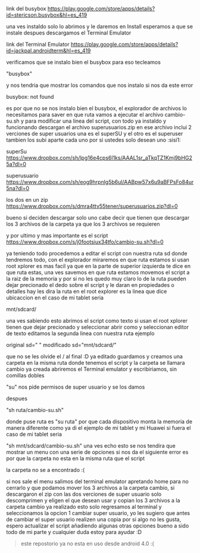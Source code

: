 link del busybox
https://play.google.com/store/apps/details?id=stericson.busybox&hl=es_419

una ves instaldo solo lo abrimos y le daremos en Install esperamos a que se instale despues descargamos el Terminal Emulator

link del Terminal Emulator
https://play.google.com/store/apps/details?id=jackpal.androidterm&hl=es_419

verificamos que se instalo bien el busybox para eso tecleamos

"busybox"

y nos tendria que mostrar los comandos que nos instalo si nos da este error

busybox: not found

es por que no se nos instalo bien el busybox, el explorador de archivos lo necesitamos para saver en que ruta vamos a ejecutar el archivo cambio-su.sh y para modificar una linea del script, con todo ya instaldo y funcionando descargan el archivo superusuarios.zip en ese archivo inclui 2 verciones de super usuarios una es el superSU y el otro es el superuser tambien los subi aparte cada uno por si ustedes solo desean uno :sisi1:

superSu
https://www.dropbox.com/sh/lpg16e4cps6l1ks/AAAL1sr_aTkqTZ1Kmj9bHG25a?dl=0

superusuario
https://www.dropbox.com/sh/eog9hrpnlg5b6ul/AABpw57x6u9aBFPsFo84ur5na?dl=0

los dos en un zip
https://www.dropbox.com/s/dmra4ttv55tener/superusuarios.zip?dl=0

bueno si deciden descargar solo uno cabe decir que tienen que descargar los 3 archivos de la carpeta ya que los 3 archivos se requieren

y por ultimo y mas importante es el script
https://www.dropbox.com/s/j0footsiux34tfo/cambio-su.sh?dl=0

ya teniendo todo procedemos a editar el script con nuestra ruta sd donde tendremos todo, con el explorador miraremos en que ruta estamos si usan root xplorer es mas facil ya que en la parte de superior izquierda te dice en que ruta estas, una ves savemos en que ruta estamos movemos el script a la raiz de la memoria y por si no les quedo muy claro lo de la ruta pueden dejar precionado el dedo sobre el script y le daran en propiedades o detalles hay les dira la ruta en el root explorer es la linea que dice ubicaccion en el caso de mi tablet seria

mnt/sdcard/

una ves sabiendo esto abrimos el script como texto si usan el root xplorer tienen que dejar precionado y seleccionar abrir como y seleccionan editor de texto
editamos la segunda linea con nuestra ruta
ejemplo

original sd=" "
modificado sd="mnt/sdcard/"

que no se les olvide el / al final :D ya editado guardamos y creamos una carpeta en la misma ruta donde tenemos el script y la carpeta se llamara cambio ya creada abriremos el Terminal emulator y escribiriamos, sin comillas dobles

"su"
nos pide permisos de super usuario y se los damos

despues

"sh ruta/cambio-su.sh"

donde puse ruta es "su ruta" por que cada dispositivo monta la memoria de manera diferente como ya di el ejemplo de mi tablet y mi Huawei si fuera el caso de mi tablet seria

"sh mnt/sdcard/cambio-su.sh"
una ves echo esto se nos tendira que mostrar un menu con una serie de opciones si nos da el siguiente error es por que la carpeta no esta en la misma ruta que el script

la carpeta no se a encontrado :(

si nos sale el menu salimos del terminal emulator apretando home para no cerrarlo y que podamos mover los 3 archivos a la carpeta cambio, si descargaron el zip con las dos verciones de super usuario solo descomprimen y eligen el que desean usar y copian los 3 archivos a la carpeta cambio ya realizado esto solo regresamos al terminal y seleccionamos la opcion 1 cambiar super usuario, yo les sugiero que antes de cambiar el super usuario realizen una copia por si algo no les gusta, espero actualizar el script añadiendo algunas otras opciones bueno a sido todo de mi parte y cualquier duda estoy para ayudar :D

>este repostorio ya no esta en uso desde android 4.0 :(
